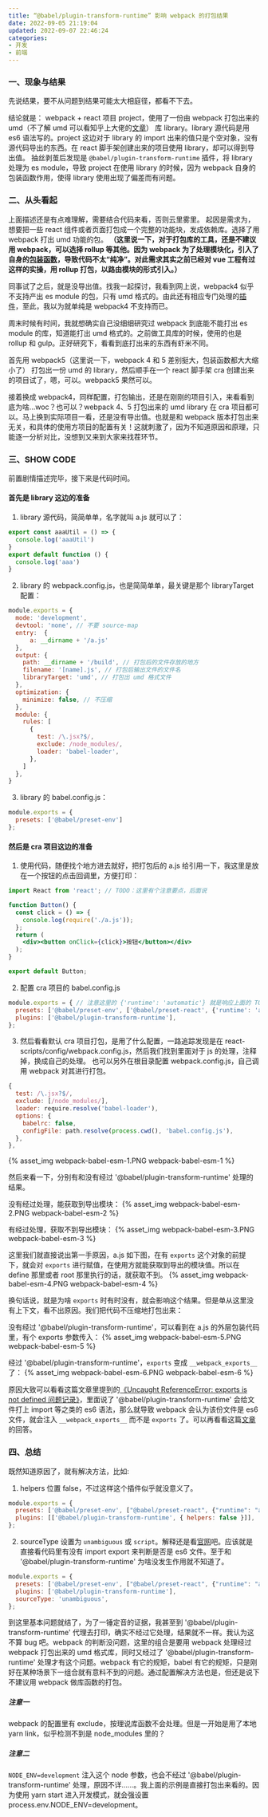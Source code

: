 ```yaml
---
title: “@babel/plugin-transform-runtime” 影响 webpack 的打包结果
date: 2022-09-05 21:19:04
updated: 2022-09-07 22:46:24
categories:
- 开发
- 前端
---
```


### 一、现象与结果

先说结果，要不从问题到结果可能太大相庭径，都看不下去。

结论就是： webpack + react 项目 project，使用了一份由 webpack 打包出来的 umd（不了解 umd 可以看知乎上大佬的[文章](https://zhuanlan.zhihu.com/p/75980415)） 库 library。library 源代码是用 es6 语法写的。project 这边对于 library 的 import 出来的值只是个空对象，没有源代码导出的东西。在 react 脚手架创建出来的项目使用 library，却可以得到导出值。
抽丝剥茧后发现是 `@babel/plugin-transform-runtime` 插件，将 library 处理为 es module，导致 project 在使用 library 的时候，因为 webpack 自身的包装函数作用，使得 library 使用出现了偏差而有问题。

### 二、从头看起

上面描述还是有点难理解，需要结合代码来看，否则云里雾里。
起因是需求为，想要把一些 react 组件或者页面打包成一个完整的功能块，发成依赖库。选择了用 webpack 打出 umd 功能的包。
**（这里说一下，对于打包库的工具，还是不建议用 webpack，可以选择 rollup 等其他。因为 webpack 为了处理模块化，引入了自身的[包装函数](https://blog.cchealthier.com/2020/08/16/webpackJsonp/)，导致代码不太“纯净”。对此需求其实之前已经对 vue 工程有过这样的实操，用 rollup 打包，以路由模块的形式引入。）**

同事试了之后，就是没导出值。找我一起探讨，我看到网上说，webpack4 似乎不支持产出 es module 的包，只有 umd 格式的。由此还有相应专门处理的[插件](https://www.npmjs.com/package/@purtuga/esm-webpack-plugin)，至此，我以为就单纯是 webpack4 不支持而已。

周末时候有时间，我就想确实自己没细细研究过 webpack 到底能不能打出 es module 的库，知道能打出 umd 格式的。之前做工具库的时候，使用的也是 rollup 和 gulp。正好研究下，看看到底打出来的东西有虾米不同。

首先用 webpack5（这里说一下，webpack 4 和 5 差别挺大，包装函数都大大缩小了） 打包出一份 umd 的 library，然后顺手在一个 react 脚手架 cra 创建出来的项目试了，嗯，可以。webpack5 果然可以。

接着换成 webpack4，同样配置，打包输出，还是在刚刚的项目引入，来看看到底为啥...woc？也可以？webpack 4、5 打包出来的 umd library 在 cra 项目都可以。马上换到实际项目一看，还是没有导出值。也就是和 webpack 版本打包出来无关，和具体的使用方项目的配置有关！这就刺激了，因为不知道原因和原理，只能逐一分析对比，没想到又来到大家来找茬环节。

<!--more-->

### 三、SHOW CODE

前置剧情描述完毕，接下来是代码时间。

#### 首先是 library 这边的准备

1. library 源代码，简简单单，名字就叫 a.js 就可以了：
```js
export const aaaUtil = () => {
  console.log('aaaUtil')
}
export default function () {
  console.log('aaa')
}
```
2. library 的 webpack.config.js，也是简简单单，最关键是那个 libraryTarget 配置：
```js
module.exports = {
  mode: 'development',
  devtool: 'none', // 不要 source-map
  entry:  { 
      a: __dirname + '/a.js'
  },
  output: {
    path: __dirname + '/build', // 打包后的文件存放的地方
    filename: '[name].js', // 打包后输出文件的文件名
    libraryTarget: 'umd', // 打包出 umd 格式文件
  },
  optimization: {
    minimize: false, // 不压缩
  },
  module: {
    rules: [
      {
        test: /\.jsx?$/,
        exclude: /node_modules/,
        loader: 'babel-loader',
      },
    ]
  }, 
}
```
3. library 的 babel.config.js：
```js
module.exports = {
  presets: ['@babel/preset-env']
};
```

#### 然后是 cra 项目这边的准备

1. 使用代码，随便找个地方进去就好，把打包后的 a.js 给引用一下，我这里是放在一个按钮的点击回调里，方便打印：
```jsx
import React from 'react'; // TODO：这里有个注意要点，后面说

function Button() {
  const click = () => {
    console.log(require('./a.js'));
  };
  return (
    <div><button onClick={click}>按钮</button></div>
  );
}

export default Button;
```
2. 配置 cra 项目的 babel.config.js
```js
module.exports = { // 注意这里的 {'runtime': 'automatic'} 就是响应上面的 TODO，主动注入 React，否则会报 React not defined
  presets: ['@babel/preset-env', ['@babel/preset-react', {'runtime': 'automatic'}]],
  plugins: ['@babel/plugin-transform-runtime'],
};
```
3. 然后看看默认 cra 项目打包，是用了什么配置，一路追踪发现是在 react-scripts/config/webpack.config.js，然后我们找到里面对于 js 的处理，注释掉，换成自己的处理。
也可以另外在根目录配置 webpack.config.js，自己调用 webpack 对其进行打包。
```js
{
  test: /\.jsx?$/,
  exclude: [/node_modules/],
  loader: require.resolve('babel-loader'),
  options: {
    babelrc: false,
    configFile: path.resolve(process.cwd(), 'babel.config.js'),
  },
},
```
{% asset_img webpack-babel-esm-1.PNG webpack-babel-esm-1 %}

然后来看一下，分别有和没有经过 '@babel/plugin-transform-runtime' 处理的结果。

没有经过处理，能获取到导出模块：
{% asset_img webpack-babel-esm-2.PNG webpack-babel-esm-2 %}

有经过处理，获取不到导出模块：
{% asset_img webpack-babel-esm-3.PNG webpack-babel-esm-3 %}

这里我们就直接说出第一手原因，a.js 如下图，在有 `exports` 这个对象的前提下，就会对 `exports` 进行赋值，在使用方就能获取到导出的模块值。所以在 define 那里或者 root 那里执行的话，就获取不到。
{% asset_img webpack-babel-esm-4.PNG webpack-babel-esm-4 %}

换句话说，就是为啥 `exports` 时有时没有，就会影响这个结果。但是单从这里没有上下文，看不出原因。我们把代码不压缩地打包出来：

没有经过 '@babel/plugin-transform-runtime'，可以看到在 a.js 的外层包装代码里，有个 exports 参数传入：
{% asset_img webpack-babel-esm-5.PNG webpack-babel-esm-5 %}

经过 '@babel/plugin-transform-runtime'，`exports` 变成 `__webpack_exports__` 了：
{% asset_img webpack-babel-esm-6.PNG webpack-babel-esm-6 %}

原因大致可以看看这篇文章里提到的[《Uncaught ReferenceError: exports is not defined 问题记录》](https://cnodejs.org/topic/61e846369945826c2bf7df10)，里面说了 '@babel/plugin-transform-runtime' 会给文件打上 import 等之类的 es6 语法，那么就导致 webpack 会认为该份文件是 es6 文件，就会注入 `__webpack_exports__` 而不是 `exports` 了。可以再看看这篇[文章](https://segmentfault.com/q/1010000019999394?bd_source_light=4746641)的回答。

### 四、总结

既然知道原因了，就有解决方法，比如:

1. helpers 位置 false，不过这样这个插件似乎就没意义了。
```js
module.exports = {
  presets: ['@babel/preset-env', ["@babel/preset-react", {"runtime": "automatic"}]],
  plugins: [['@babel/plugin-transform-runtime', { helpers: false }]],
};
```

2. sourceType 设置为 `unambiguous` 或 `script`。解释还是看[官网](https://babeljs.io/docs/en/options#sourcetype)吧。应该就是直接看代码里有没有 import export 来判断是否是 es6 文件。至于和 '@babel/plugin-transform-runtime' 为啥没发生作用就不知道了。
```js
module.exports = {
  presets: ['@babel/preset-env', ["@babel/preset-react", {"runtime": "automatic"}]],
  plugins: ['@babel/plugin-transform-runtime'],
  sourceType: 'unambiguous',
};
```

到这里基本问题就结了，为了一锤定音的证据，我甚至到 '@babel/plugin-transform-runtime' 代理去打印，确实不经过它处理，结果就不一样。我认为这不算 bug 吧。webpack 的判断没问题，这里的组合是要用 webpack 处理经过 webpack 打包出来的 umd 格式库，同时又经过了 '@babel/plugin-transform-runtime' 处理才有这个问题。webpack 有它的规矩，babel 有它的规矩，只是刚好在某种场景下一组合就有意料不到的问题。通过配置解决方法也是，但还是说下不建议用 webpack 做库函数的打包。

##### 注意一
webpack 的配置里有 exclude，按理说库函数不会处理。但是一开始是用了本地 yarn link，似乎检测不到是 node_modules 里的？

##### 注意二
`NODE_ENV=development` 注入这个 node 参数，也会不经过 '@babel/plugin-transform-runtime' 处理，原因不详......。我上面的示例是直接打包出来看的。因为使用 yarn start 进入开发模式，就会强设置 process.env.NODE_ENV=development。